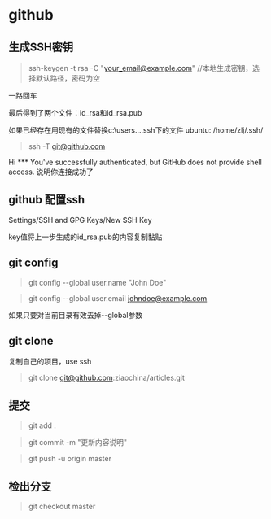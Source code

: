 # github

## 生成SSH密钥

> ssh-keygen -t rsa -C "your_email@example.com" //本地生成密钥，选择默认路径，密码为空

一路回车

最后得到了两个文件：id_rsa和id_rsa.pub

如果已经存在用现有的文件替换c:\users\...\.ssh下的文件
ubuntu: /home/zlj/.ssh/

> ssh -T git@github.com

Hi *** You've successfully authenticated, but GitHub does not provide shell access. 说明你连接成功了


## github 配置ssh

Settings/SSH and GPG Keys/New SSH Key

key值将上一步生成的id_rsa.pub的内容复制黏贴

## git config 

> git config --global user.name "John Doe"

> git config --global user.email johndoe@example.com 

如果只要对当前目录有效去掉--global参数


## git clone 

复制自己的项目，use ssh
> git clone git@github.com:ziaochina/articles.git

## 提交

> git add .

> git commit -m  "更新内容说明"

> git push -u origin master

## 检出分支

> git checkout master
